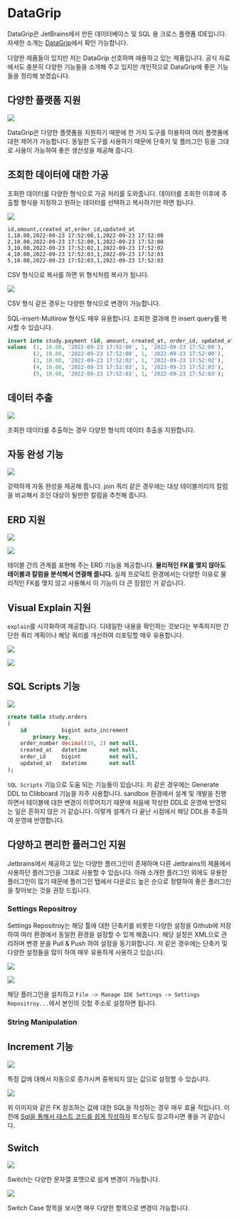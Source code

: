 # DataGrip

DataGrip은 JetBrains에서 만든 데이터베이스 및 SQL 용 크로스 플랫폼 IDE입니다. 자세한 소개는 [DataGrip](https://www.jetbrains.com/ko-kr/datagrip/)에서 확인 가능합니다.

다양한 제품들이 있지만 저는 DataGrip 선호하며 애용하고 있는 제품입니다. 공식 자료에서도 충분히 다양한 기능들을 소개해 주고 있지만 개인적으로 DataGrip에 좋은 기능들을 정리해 보겠습니다.

## 다양한 플랫폼 지원

![](https://raw.githubusercontent.com/cheese10yun/TIL/master/assets/DataGrip-1.png)

DataGrip은 다양한 플랫폼을 지원하기 때문에 한 가지 도구를 이용하여 여러 플랫폼에 대한 제어가 가능합니다. 동일한 도구를 사용하기 때문에 단축키 및 플러그인 등을 그대로 사용이 가능하여 좋은 생산성을 제공해 줍니다.


## 조회한 데이터에 대한 가공

조회한 데이터를 다양한 형식으로 가공 처리를 도와줍니다. 데이터를 조회한 이후에 추출할 형식을 지정하고 원하는 데이터를 선택하고 복사하기만 하면 됩니다.

![](https://raw.githubusercontent.com/cheese10yun/TIL/master/assets/DataGrip-3.png)

```csv
id,amount,created_at,order_id,updated_at
1,10.00,2022-09-23 17:52:00,1,2022-09-23 17:52:00
2,10.00,2022-09-23 17:52:00,1,2022-09-23 17:52:00
3,10.00,2022-09-23 17:52:02,1,2022-09-23 17:52:02
4,10.00,2022-09-23 17:52:03,1,2022-09-23 17:52:03
5,10.00,2022-09-23 17:52:03,1,2022-09-23 17:52:03
```

CSV 형식으로 복사를 하면 위 형식처럼 복사가 됩니다.

![](https://raw.githubusercontent.com/cheese10yun/TIL/master/assets/DataGrip-4.png)

CSV 형식 같은 경우는 다양한 형식으로 변경이 가능합니다.

SQL-insert-Multirow 형식도 매우 유용합니다. 조회한 결과에 한 insert query를 복사할 수 있습니다.

```sql
insert into study.payment (id, amount, created_at, order_id, updated_at)
values  (1, 10.00, '2022-09-23 17:52:00', 1, '2022-09-23 17:52:00'),
        (2, 10.00, '2022-09-23 17:52:00', 1, '2022-09-23 17:52:00'),
        (3, 10.00, '2022-09-23 17:52:02', 1, '2022-09-23 17:52:02'),
        (4, 10.00, '2022-09-23 17:52:03', 1, '2022-09-23 17:52:03'),
        (5, 10.00, '2022-09-23 17:52:03', 1, '2022-09-23 17:52:03');
```

## 데이터 추출

![](https://raw.githubusercontent.com/cheese10yun/TIL/master/assets/DataGrip-5.png)

조회한 데이터를 추출하는 경우 다양한 형식의 데이터 추출을 지원합니다.


## 자동 완성 기능

![](https://raw.githubusercontent.com/cheese10yun/TIL/master/assets/DataGrip-6.png)

강력하게 자동 완성을 제공해 줍니다. join 쿼리 같은 경우에는 대상 테이블끼리의 칼럼을 비교해서 조인 대상이 될만한 칼럼을 추천해 줍니다.

## ERD 지원

![](https://raw.githubusercontent.com/cheese10yun/TIL/master/assets/DataGrip-7.png)

![](https://raw.githubusercontent.com/cheese10yun/TIL/master/assets/DataGrip-8.png)

테이블 간의 관계를 표현해 주는 ERD 기능을 제공합니다. **물리적인 FK를 맺지 않아도 테이블과 칼럼을 분석해서 연결해 줍니다.** 실제 프로덕트 환경에서는 다양한 이유로 물리적인 FK를 맺지 않고 사용해서 이 기능이 더 큰 장점인 거 같습니다.


## Visual Explain 지원

`explain`를 시각화하여 제공합니다. 디테일한 내용을 확인하는 것보다는 부족하지만 간단한 쿼리 계획이나 해당 쿼리를 개선하여 리포팅할 매우 유용합니다.

![](https://raw.githubusercontent.com/cheese10yun/TIL/master/assets/DataGrip-9.png)

![](https://raw.githubusercontent.com/cheese10yun/TIL/master/assets/DataGrip-10.png)

## SQL Scripts 기능

![](https://raw.githubusercontent.com/cheese10yun/TIL/master/assets/DataGrip-11.png)

```sql
create table study.orders
(
    id           bigint auto_increment
        primary key,
    order_number decimal(19, 2) not null,
    created_at   datetime       not null,
    order_id     bigint         not null,
    updated_at   datetime       not null
);

```

`SQL Scripts` 기능으로 도움 되는 기능들이 있습니다. 저 같은 경우에는 Generate DDL to Clibboard 기능을 자주 사용합니다. sandbox 환경에서 설계 및 개발을 진행하면서 테이블에 대한 변경이 이루어지기 때문에 처음에 작성한 DDL로 운영에 반영되는 일은 흔하지 않은 거 같습니다. 이렇게 설계가 다 끝난 시점에서 해당 DDL을 추출하여 운영에 반영합니다.


## 다양하고 편리한 플러그인 지원

Jetbrains에서 제공하고 있는 다양한 플러그인이 존재하며 다른 Jetbrains의 제품에서 사용하던 플러그인을 그대로 사용할 수 있습니다. 아래 소개한 플러그인 외에도 유용한 플러그인이 많기 때문에 플러그인 탭에서 다운로드 높은 순으로 정렬하여 좋은 플러그인을 찾아보는 것을 권장 드립니다.

### Settings Repositroy

Settings Repositroy는 해당 툴에 대한 단축키를 비롯한 다양한 설정을 Github에 저장하여 여러 환경에서 동일한 환경을 설정할 수 있게 해줍니다. 해당 설정은 XML으로 관리하며 변경 분을 Pull & Push 하여 설정을 동기화합니다. 저 같은 경우에는 단축키 및 다양한 설정들을 많이 하여 매우 유용하게 사용하고 있습니다.

![](https://raw.githubusercontent.com/cheese10yun/TIL/master/assets/DataGrip-12.png)

![](https://raw.githubusercontent.com/cheese10yun/TIL/master/assets/DataGrip-13.png)

해당 플러그인을 설치하고 `File -> Manage IDE Settings -> Settings Repositroy...`에서 본인의 깃헙 주소로 설정하면 됩니다.

### String Manipulation

## Increment 기능

![](https://raw.githubusercontent.com/cheese10yun/IntelliJ/master/assets/string-manipulation-1.gif)

특정 값에 대해서 자동으로 증가시켜 중복되지 않는 값으로 설정할 수 있습니다.

![](https://raw.githubusercontent.com/cheese10yun/blog-sample/master/kotlin-jpa/docs/string-maniplation-2.png)

위 이미지와 같은 FK 참조하는 값에 대한 SQL을 작성하는 경우 매우 효율 적입니다. 이전에 [Sql을 통해서 테스트 코드를 쉽게 작성하자](https://cheese10yun.github.io/sql-test/) 포스팅도 참고하시면 좋을 거 같습니다.

## Switch

![](https://raw.githubusercontent.com/cheese10yun/blog-sample/master/kotlin-jpa/docs/string-manipulation-3.gif)

Switch는 다양한 문자열 포맷으로 쉽게 변경이 가능합니다.

![](https://raw.githubusercontent.com/cheese10yun/blog-sample/master/kotlin-jpa/docs/string-manipulation-4.png)

Switch Case 항목을 보시면 매우 다양한 항목으로 변경이 가능합니다.